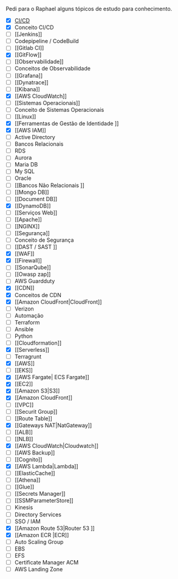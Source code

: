
Pedi para o Raphael alguns tópicos de estudo para conhecimento.

- [x] [CI/CD](CI.CD.md)  
- [x] Conceito CI/CD  
- [ ] [[Jenkins]]  
- [ ] Codepipeline / CodeBuild  
- [ ] [[Gitlab CI]]  
- [x] [[GitFlow]]  
- [ ] [[Observabilidade]]  
- [ ] Conceitos de Observabilidade  
- [ ] [[Grafana]]  
- [ ] [[Dynatrace]]  
- [ ] [[Kibana]]  
- [x] [[AWS CloudWatch]]  
- [ ] [[Sistemas Operacionais]]  
- [ ] Conceito de Sistemas Operacionais  
- [ ] [[Linux]]  
- [x] [[Ferramentas de Gestão de Identidade  ]]
- [x] [[AWS IAM]]
- [ ] Active Directory  
- [ ] Bancos Relacionais  
- [ ] RDS  
- [ ] Aurora  
- [ ] Maria DB  
- [ ] My SQL  
- [ ] Oracle  
- [ ] [[Bancos Não Relacionais ]] 
- [ ] [[Mongo DB]]  
- [ ] [[Document DB]]  
- [x] [[DynamoDB]]  
- [ ] [[Serviços Web]]  
- [ ] [[Apache]]  
- [ ] [[NGINX]]  
- [ ] [[Segurança]]  
- [ ] Conceito de Segurança  
- [ ] [[DAST / SAST ]] 
- [x] [[WAF]]  
- [x] [[Firewall]]  
- [ ] [[SonarQube]]  
- [ ] [[Owasp zap]]  
- [ ] AWS Guardduty  
- [x] [[CDN]]  
- [x] Conceitos de CDN  
- [x] [[Amazon CloudFront|CloudFront]]  
- [ ] Verizon  
- [ ] Automação  
- [ ] Terraform  
- [ ] Ansible  
- [ ] Python  
- [ ] [[Cloudformation]]  
- [x] [[Serverless]]  
- [ ] Terragrunt  
- [x] [[AWS]]  
- [ ] [[EKS]]  
- [x] [[AWS Fargate| ECS Fargate]]
- [x] [[EC2]]  
- [x] [[Amazon S3|S3]]
- [x] [[Amazon CloudFront]]  
- [ ] [[VPC]]  
- [ ] [[Securit Group]]  
- [ ] [[Route Table]]  
- [x] [[Gateways NAT|NatGateway]] 
- [ ] [[ALB]]  
- [ ] [[NLB]]  
- [x] [[AWS CloudWatch|Cloudwatch]]  
- [ ] [[AWS Backup]]  
- [ ] [[Cognito]]  
- [x] [[AWS Lambda|Lambda]]  
- [ ] [[ElasticCache]]  
- [ ] [[Athena]] 
- [ ] [[Glue]]  
- [ ] [[Secrets Manager]]  
- [ ] [[SSMParameterStore]]  
- [ ] Kinesis  
- [ ] Directory Services  
- [ ] SSO / IAM  
- [x] [[Amazon Route 53|Router 53 ]] 
- [x] [[Amazon ECR |ECR]]  
- [ ] Auto Scaling Group  
- [ ] EBS  
- [ ] EFS  
- [ ] Certificate Manager ACM  
- [ ] AWS Landing Zone